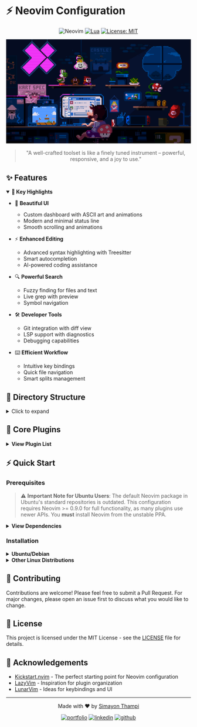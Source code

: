# ⚡ Neovim Configuration

<div align="center">

![Neovim](https://img.shields.io/badge/NeoVim-%2357A143.svg?&style=for-the-badge&logo=neovim&logoColor=white)
[![Lua](https://img.shields.io/badge/Lua-2C2D72?style=for-the-badge&logo=lua&logoColor=white)](http://www.lua.org)
[![License: MIT](https://img.shields.io/badge/License-MIT-yellow.svg?style=for-the-badge)](https://opensource.org/licenses/MIT)

<img src="./static/animation.gif" alt="Neovim Configuration Demo" width="600px" />

> "A well-crafted toolset is like a finely tuned instrument – powerful, responsive, and a joy to use."

</div>

## ✨ Features

<details open>
<summary><b>🎯 Key Highlights</b></summary>

- 🎨 **Beautiful UI**
  - Custom dashboard with ASCII art and animations
  - Modern and minimal status line
  - Smooth scrolling and animations
  
- ⚡ **Enhanced Editing**
  - Advanced syntax highlighting with Treesitter
  - Smart autocompletion
  - AI-powered coding assistance
  
- 🔍 **Powerful Search**
  - Fuzzy finding for files and text
  - Live grep with preview
  - Symbol navigation
  
- 🛠️ **Developer Tools**
  - Git integration with diff view
  - LSP support with diagnostics
  - Debugging capabilities
  
- ⌨️ **Efficient Workflow**
  - Intuitive key bindings
  - Quick file navigation
  - Smart splits management

</details>

## 📁 Directory Structure

<details>
<summary>Click to expand</summary>

```
.
├── 📁 lua/                    Main configuration directory
│   ├── 📁 configs/           Core configuration
│   │   ├── 🔧 autocommands   Auto commands and events
│   │   ├── 🎨 colorscheme    Theme and colors
│   │   ├── 🛠️  common        Shared utilities
│   │   ├── ⌨️  keymaps       Global key bindings
│   │   └── ⚙️  options       Neovim settings
│   │
│   └── 📁 plugins/           Plugin configurations
│       ├── 📝 editor/        Text editing enhancements
│       │   ├── mini          Essential tools (surround, ai)
│       │   ├── autopairs     Smart bracket pairing
│       │   └── ...
│       │
│       ├── 🛠️ tools/         Productivity tools
│       │   ├── 🤖 ai/        AI assistants
│       │   │   ├── avante    AI code assistance
│       │   │   └── copilot   GitHub Copilot
│       │   ├── finders       Fuzzy finding
│       │   ├── which-key     Keybinding helper
│       │   └── ...
│       │
│       └── 🎯 ui/            User interface
│           ├── lualine       Status line
│           ├── neo-tree      File explorer
│           ├── notify        Notifications
│           └── snacks        Dashboard
│
├── 📜 init.lua               Entry point
├── 🛠️ scripts/              Utility scripts
└── 🖼️ static/               Assets and images
```

</details>

## 🔌 Core Plugins

<details>
<summary><b>View Plugin List</b></summary>

| Category | Plugin | Description |
|----------|--------|-------------|
| **🎨 UI** |
| | [Neo-tree](https://github.com/nvim-neo-tree/neo-tree.nvim) | Modern file explorer |
| | [Lualine](https://github.com/nvim-lualine/lualine.nvim) | Fast statusline |
| | [Notify](https://github.com/rcarriga/nvim-notify) | Notification manager |
| | [Snacks](https://github.com/simrat39/snacks.nvim) | Beautiful dashboard |
| **📝 Editor** |
| | [Mini.nvim](https://github.com/echasnovski/mini.nvim) | Essential editing tools |
| | [Treesitter](https://github.com/nvim-treesitter/nvim-treesitter) | Syntax highlighting |
| | [Autopairs](https://github.com/windwp/nvim-autopairs) | Bracket pairing |
| **🛠️ Tools** |
| | [Which-key](https://github.com/folke/which-key.nvim) | Command helper |
| | [Telescope](https://github.com/nvim-telescope/telescope.nvim) | Fuzzy finder |
| | [Harpoon](https://github.com/ThePrimeagen/harpoon) | File navigation |
| | [OSCYank](https://github.com/ojroques/vim-oscyank) | System clipboard |
| **🤖 AI** |
| | [Copilot](https://github.com/github/copilot.vim) | GitHub Copilot |
| | [Avante](https://github.com/simrat39/avante.nvim) | AI assistance |
| **📦 Git** |
| | [Gitsigns](https://github.com/lewis6991/gitsigns.nvim) | Git integration |
| | [Diffview](https://github.com/sindrets/diffview.nvim) | Git diff viewer |

</details>

## ⚡ Quick Start

### Prerequisites

> ⚠️ **Important Note for Ubuntu Users**: The default Neovim package in Ubuntu's standard repositories is outdated. This configuration requires Neovim >= 0.9.0 for full functionality, as many plugins use newer APIs. You **must** install Neovim from the unstable PPA.

<details>
<summary><b>View Dependencies</b></summary>

Required:
- neovim >= 0.9.0 (required for plugin compatibility)
- git
- ripgrep (for file searching with fzf-lua and telescope)
- fzf (for fuzzy finding)
- fd-find (for telescope)
- nodejs >= 16 (for copilot)
- python3
- markdownlint-cli (for markdown linting)

Optional:
- cmatrix (for animations)
- nodejs (for LSP features)
- cargo (for certain tools)

</details>

### Installation

<details>
<summary><b>Ubuntu/Debian</b></summary>

```bash
# Add neovim unstable PPA (REQUIRED for Ubuntu)
sudo add-apt-repository ppa:neovim-ppa/unstable
sudo apt update

# Verify neovim version after installation
nvim --version  # Should be >= 0.9.0

# Install system dependencies
sudo apt install neovim git ripgrep fzf fd-find cmatrix python3 python3-pip nodejs npm

# Install markdownlint-cli using npm
npm install -g markdownlint-cli
```

</details>

<details>
<summary><b>Other Linux Distributions</b></summary>

Ensure Neovim >= 0.9.0 is installed:
- Arch Linux: `pacman -S neovim` (latest version in official repos)
- Fedora: `dnf install neovim` (usually up to date)
- Manual: [Neovim GitHub Releases](https://github.com/neovim/neovim/releases)

</details>

## 🤝 Contributing

Contributions are welcome! Please feel free to submit a Pull Request. For major changes, please open an issue first to discuss what you would like to change.

## 📝 License

This project is licensed under the MIT License - see the [LICENSE](LICENSE) file for details.

## 🙏 Acknowledgements

- [Kickstart.nvim](https://github.com/nvim-lua/kickstart.nvim) - The perfect starting point for Neovim configuration
- [LazyVim](https://github.com/LazyVim/LazyVim) - Inspiration for plugin organization
- [LunarVim](https://github.com/LunarVim/LunarVim) - Ideas for keybindings and UI

---

<div align="center">
<p>Made with ❤️ by <a href="https://simayonthampi.me">Simayon Thampi</a></p>

[![portfolio](https://img.shields.io/badge/Portfolio-255E63?style=for-the-badge&logo=About.me&logoColor=white)](https://simayonthampi.me)
[![linkedin](https://img.shields.io/badge/LinkedIn-0077B5?style=for-the-badge&logo=linkedin&logoColor=white)](https://www.linkedin.com/in/simayonthampi)
[![github](https://img.shields.io/badge/GitHub-100000?style=for-the-badge&logo=github&logoColor=white)](https://github.com/simayon)

</div>
